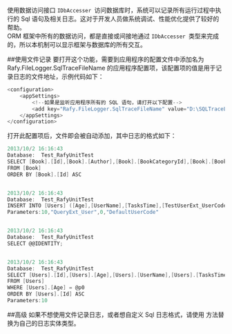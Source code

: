 使用数据访问接口 `IDbAccesser `访问数据库时，系统可以记录所有运行过程中执行的 Sql 语句及相关日志。这对于开发人员做系统调试、性能优化提供了较好的帮助。  
ORM 框架中所有的数据访问，都是直接或间接地通过 `IDbAccesser `类型来完成的，所以本机制可以显示框架与数据库的所有交互。  

##使用文件记录
要打开这个功能，需要到应用程序的配置文件中添加名为 Rafy.FileLogger.SqlTraceFileName 的应用程序配置项，该配置项的值是用于记录日志的文件地址，示例代码如下：

```cs
<configuration>
    <appSettings>
        <!--如果是监听应用程序所有的 SQL 语句，请打开以下配置-->
        <add key="Rafy.FileLogger.SqlTraceFileName" value="D:\SQLTraceLog.txt"/>
    </appSettings>
</configuration>
```

打开此配置项后，文件即会被自动添加，其中日志的格式如下：

```cs
2013/10/2 16:16:43
Database:  Test_RafyUnitTest
SELECT [Book].[Id],[Book].[Author],[Book].[BookCategoryId],[Book].[BookLocId],[Book].[Code],[Book].[Name],[Book].[Price],[Book].[Publisher]
FROM [Book]
ORDER BY [Book].[Id] ASC


2013/10/2 16:16:43
Database:  Test_RafyUnitTest
INSERT INTO [Users] ([Age],[UserName],[TasksTime],[TestUserExt_UserCode]) VALUES (@p0,@p1,@p2,@p3)
Parameters:10,"QueryExt_User",0,"DefaultUserCode"


2013/10/2 16:16:43
Database:  Test_RafyUnitTest
SELECT @@IDENTITY;


2013/10/2 16:16:43
Database:  Test_RafyUnitTest
SELECT [Users].[Id],[Users].[Age],[Users].[UserName],[Users].[TasksTime],[Users].[TestUserExt_UserCode]
FROM [Users]
WHERE [Users].[Age] = @p0
ORDER BY [Users].[Id] ASC
Parameters:10
```


##高级
如果不想使用文件记录日志，或者想自定义 Sql 日志格式，请使用
方法替换为自己的日志实体类型。
